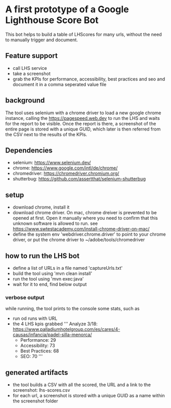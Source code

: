 # A first prototype of a Google Lighthouse Score Bot
This bot helps to build a table of LHScores for many urls, without the need to manually trigger and document.
## Feature support
- call LHS service
- take a screenshot
- grab the KPIs for performance, accessibility, best practices and seo and document it in a comma seperated value file

## background
The tool uses selenium with a chrome driver to load a new google chrome instance, calling the https://pagespeed.web.dev to run the LHS and waits for the report to be visible. Once the report is there, a screenshot of the entire page is stored with a unique GUID, which later is then referred from the CSV next to the results of the KPIs.

## Dependencies
- selenium: https://www.selenium.dev/
- chrome: https://www.google.com/intl/de/chrome/
- chromedriver: https://chromedriver.chromium.org/
- shutterbug: https://github.com/assertthat/selenium-shutterbug

## setup
- download chrome, install it
- download chrome driver. On mac, chrome dreiver is prevented to be opened at first. Open it manually where you need to confirm that this unknown software is allowed to run. see https://www.swtestacademy.com/install-chrome-driver-on-mac/
- define the system env 'webdriver.chrome.driver' to point to your chrome driver, or put the chrome driver to ~/adobe/tools/chromedriver

## how to run the LHS bot
- define a list of URLs in a file named 'captureUrls.txt'
- build the tool using 'mvn clean install'
- run the tool using 'mvn exec:java'
- wait for it to end, find below output

### verbose output
while running, the tool prints to the console some stats, such as
- run od runs with URL
- the 4 LHS kpis grabbed
'''
Analyze 3/18: https://www.palladiumhotelgroup.com/es/cares/4-causas/infancia/padel-silla-menorca/
  - Performance: 29
  - Accessibility: 73
  - Best Practices: 68
  - SEO: 70
'''

## generated artifacts
- the tool builds a CSV with all the scored, the URL and a link to the screenshot: lhs-scores.csv
- for each url, a screenshot is stored with a unique GUID as a name within the screenshot folder
